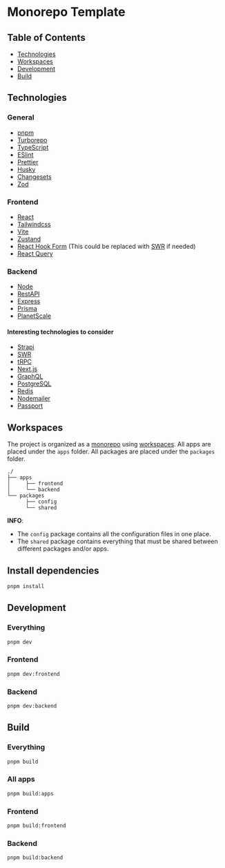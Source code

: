 # Monorepo Template

## Table of Contents

- [Technologies](#technologies)
- [Workspaces](#workspaces)
- [Development](#development)
- [Build](#build)

## Technologies

### General
- [pnpm](https://pnpm.io/)
- [Turborepo](https://turbo.build/)
- [TypeScript](https://www.typescriptlang.org/)
- [ESlint](https://eslint.org/)
- [Prettier](https://prettier.io/)
- [Husky](https://typicode.github.io/husky)
- [Changesets](https://github.com/changesets/changesets)
- [Zod](https://zod.dev/)

### Frontend
- [React](https://reactjs.org/)
- [Tailwindcss](https://tailwindcss.com/)
- [Vite](https://vitejs.dev/)
- [Zustand](https://github.com/pmndrs/zustand/)
- [React Hook Form](https://react-hook-form.com/) (This could be replaced with [SWR](https://swr.vercel.app/) if needed)
- [React Query](https://react-query-v3.tanstack.com/)

### Backend
- [Node](https://nodejs.org/en/)
- [RestAPI](https://restfulapi.net/)
- [Express](https://expressjs.com/)
- [Prisma](https://www.prisma.io/)
- [PlanetScale](https://planetscale.com/)

#### Interesting technologies to consider
- [Strapi](https://strapi.io/)
- [SWR](https://swr.vercel.app/)
- [tRPC](https://trpc.io/)
- [Next.js](https://nextjs.org/)
- [GraphQL](https://graphql.org/)
- [PostgreSQL](https://www.postgresql.org/)
- [Redis](https://redis.io/)
- [Nodemailer](https://nodemailer.com/about/)
- [Passport](http://www.passportjs.org/)

## Workspaces

The project is organized as a [monorepo](https://monorepo.tools/) using [workspaces](https://pnpm.io/workspaces). All apps are placed under the `apps` folder. All packages are placed under the `packages` folder.

```
./
├── apps
│     ├── frontend
│     └── backend
└── packages
      ├── config
      └── shared
```

**INFO**: 
- The `config` package contains all the configuration files in one place.
- The `shared` package contains everything that must be shared between different packages and/or apps.

## Install dependencies
```sh
pnpm install
```

## Development

### Everything
```sh
pnpm dev
```

### Frontend
```sh
pnpm dev:frontend
```

### Backend
```sh
pnpm dev:backend
```


## Build

### Everything
```sh
pnpm build
```

### All apps
```sh
pnpm build:apps
```

### Frontend
```sh
pnpm build:frontend
```


### Backend
```sh
pnpm build:backend
```
